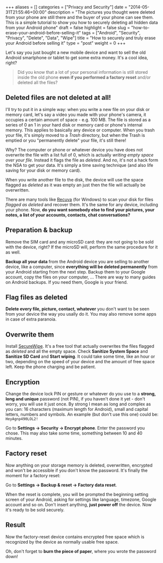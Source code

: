 +++
aliases      = []
categories   = ["Privacy and Security"]
date         = "2014-05-31T21:55:46+00:00"
description  = "The pictures you thought were deleted from your phone are still there and the buyer of your phone can see them. This is a simple tutorial to show you how to securely deleting all hidden data from your Android phone"
draft        = false
highlight    = false
slug         = "how-to-erase-your-android-before-selling-it"
tags         = ["Android", "Security", "Privacy", "Delete", "Data", "Wipe"]
title        = "How to securely and truly erase your Android before selling it"
type         = "post"
weight       = 0
+++


Let's say you just bought a new mobile device and want to sell the old Android
smartphone or tablet to get some extra money. It's a cool idea, right?

> Did you know that a lot of your personal information is still stored inside
> the old phone **even if you performed a factory reset** and/or deleted all the
> files?


## Deleted files are not deleted at all!

I'll try to put it in a simple way: when you write a new file on your disk or
memory card, let's say a video you made with your phone's camera, it occupies a
certain amount of space - e.g. 100 MB. The file is stored as a series of 0 an 1
in your hard disk or memory card or phone's internal memory. This applies to
basically any device or computer. When you trash your file, it's simply moved to
a _Trash_ directory, but when the Trash is emptied or you "permanently delete"
your file, it's still there!

Why? The computer or phone or whatever device you have does not overwrite the
file with a list full of 0, which is actually _writing empty space over your
file_. Instead it flags the file as _deleted_. And no, it's not a hack form the
NSA to get your data. It's simply a time saving technique (and also life saving
for your disk or memory card).

When you write another file to the disk, the device will use the space flagged as _deleted_ as it was empty an just then the file will actually be overwritten.

There are many tools like [Recuva](http://www.piriform.com/recuva) (for Windows)
to scan your disk for files _flagged as deleted_ and recover them. It's the same
for any device, including your phone. Now, **do you want somebody else to find
your pictures, your notes, a list of your accounts, contacts, chat
conversations?**


## Preparation & backup

Remove the SIM card and any microSD card: they are not going to be sold with the
device, right? If the microSD will, perform the same procedure for it as well.

**Backup all your data** from the Android device you are selling to another
device, like a computer, since **everything will be deleted permanently** from
your Android starting from the next step. Backup them to your Google account,
copy the files on your computer, ... There are way to many guides on
Android backups. If you need them, Google is your friend.


## Flag files as deleted

**Delete every file, picture, contact, whatever** you don't want to be seen from
your device the way you usally do it. You may also remove some apps in case of
extra paranoia.


## Overwrite them

Install
[SecureWipe](https://play.google.com/store/apps/details?id=com.pinellascodeworks.securewipe). It's
a free tool that actually overwrites the files flagged as _deleted_ and all the
empty space. Check **Sanitize System Space** and **Sanitize SD Card** and
**Start wiping**. It could take some time, like an hour or two, depending on the
speed of your device and the amount of free space left. Keep the phone charging
and be patient.


## Encryption

Change the device lock PIN or gesture or whatever do you use to a **strong, long
and unique** password (not PIN), if you haven't done it yet - don't worry, you
will use it just once. By strong I mean as long and complex as you can: 16
characters (maximum length for Android), small and capital letters, numbers and
symbols. An example (but don't use this one) could be: `HeyAgnp490LOL2!`

Go to **Settings -> Security -> Encrypt phone**. Enter the password you
chose. This may also take some time, something between 10 and 40 minutes.


## Factory reset

Now anything on your storage memory is deleted, overwritten, encrypted and won't
be accessible if you don't know the password. It's finally the moment for a
factory reset:

Go to **Settings -> Backup & reset -> Factory data reset**.

When the reset is complete, you will be prompted the beginning setting screen of
your Android, asking for settings like language, timezone, Google account and so
on. Don't insert anything, **just power off** the device. Now it's ready to be
sold securely.


## Result

Now the factory-reset device contains encrypted free space which is recognized
by the device as normally usable free space.

Oh, don't forget to **burn the piece of paper**, where you wrote the password
down!

